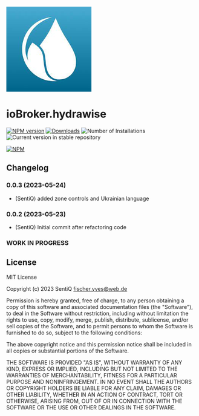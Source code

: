 ![Logo](admin/hydrawise.jpg)

# ioBroker.hydrawise

[![NPM version](https://img.shields.io/npm/v/iobroker.hydrawise.svg)](https://www.npmjs.com/package/iobroker.hydrawise)
[![Downloads](https://img.shields.io/npm/dm/iobroker.hydrawise.svg)](https://www.npmjs.com/package/iobroker.hydrawise)
![Number of Installations](https://iobroker.live/badges/hydrawise-installed.svg)
![Current version in stable repository](https://iobroker.live/badges/hydrawise-stable.svg)

[![NPM](https://nodei.co/npm/iobroker.hydrawise.png?downloads=true)](https://nodei.co/npm/iobroker.hydrawise/)

## Changelog

### 0.0.3 (2023-05-24)

-   (SentiQ) added zone controls and Ukrainian language

### 0.0.2 (2023-05-23)

-   (SentiQ) Initial commit after refactoring code

### **WORK IN PROGRESS**

## License

MIT License

Copyright (c) 2023 SentiQ <fischer.yves@web.de>

Permission is hereby granted, free of charge, to any person obtaining a copy
of this software and associated documentation files (the "Software"), to deal
in the Software without restriction, including without limitation the rights
to use, copy, modify, merge, publish, distribute, sublicense, and/or sell
copies of the Software, and to permit persons to whom the Software is
furnished to do so, subject to the following conditions:

The above copyright notice and this permission notice shall be included in all
copies or substantial portions of the Software.

THE SOFTWARE IS PROVIDED "AS IS", WITHOUT WARRANTY OF ANY KIND, EXPRESS OR
IMPLIED, INCLUDING BUT NOT LIMITED TO THE WARRANTIES OF MERCHANTABILITY,
FITNESS FOR A PARTICULAR PURPOSE AND NONINFRINGEMENT. IN NO EVENT SHALL THE
AUTHORS OR COPYRIGHT HOLDERS BE LIABLE FOR ANY CLAIM, DAMAGES OR OTHER
LIABILITY, WHETHER IN AN ACTION OF CONTRACT, TORT OR OTHERWISE, ARISING FROM,
OUT OF OR IN CONNECTION WITH THE SOFTWARE OR THE USE OR OTHER DEALINGS IN THE
SOFTWARE.

